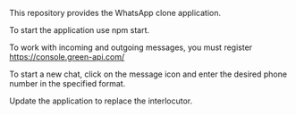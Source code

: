 This repository provides the WhatsApp clone application.

To start the application use npm start.

To work with incoming and outgoing messages, you must register https://console.green-api.com/

To start a new chat, click on the message icon and enter the desired phone number in the specified format.

Update the application to replace the interlocutor. 
